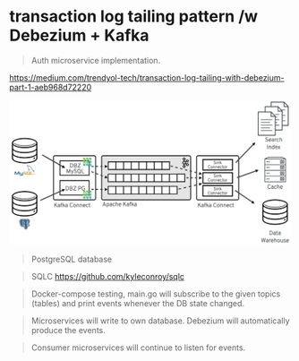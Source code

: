 # transaction log tailing pattern /w Debezium + Kafka

> Auth microservice implementation.


https://medium.com/trendyol-tech/transaction-log-tailing-with-debezium-part-1-aeb968d72220


<img src="./dbz.jpg" alt="Debezium with Kafka">


> PostgreSQL database 

> SQLC
https://github.com/kyleconroy/sqlc


> Docker-compose testing, main.go will subscribe to the given topics (tables) and print events whenever the DB state changed.

> Microservices will write to own database. Debezium will automatically produce the events.

> Consumer microservices will continue to listen for events.